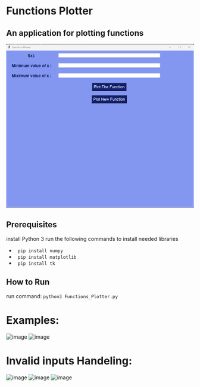 # Functions Plotter
## An application for plotting functions

![image](https://github.com/Mohammed-Salama/Functions_Plotter/blob/main/ScreenShots/1.png)



## Prerequisites
install Python 3
run the following commands to install needed libraries
  * ``` pip install numpy```
  * ``` pip install matplotlib```
  * ``` pip install tk```

## How to Run
run command:
  ``` python3 Functions_Plotter.py ```

 # Examples:
 ![image](https://github.com/Mohammed-Salama/Functions_Plotter/blob/main/ScreenShots/2.png)
 ![image](https://github.com/Mohammed-Salama/Functions_Plotter/blob/main/ScreenShots/6.png)


# Invalid inputs Handeling:
![image](https://github.com/Mohammed-Salama/Functions_Plotter/blob/main/ScreenShots/3.png)
![image](https://github.com/Mohammed-Salama/Functions_Plotter/blob/main/ScreenShots/4.png)
![image](https://github.com/Mohammed-Salama/Functions_Plotter/blob/main/ScreenShots/5.png)





